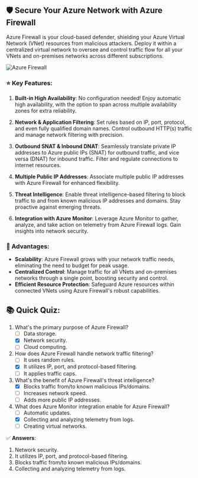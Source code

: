 ## 🛡️ Secure Your Azure Network with Azure Firewall

Azure Firewall is your cloud-based defender, shielding your Azure Virtual Network (VNet) resources from malicious attackers. Deploy it within a centralized virtual network to oversee and control traffic flow for all your VNets and on-premises networks across different subscriptions.

![Azure Firewall](https://learn.microsoft.com/en-us/training/wwl-sci/describe-basic-security-capabilities-azure/media/2-azure-firewall.png)

### ⭐ Key Features:

1. **Built-in High Availability**: No configuration needed! Enjoy automatic high availability, with the option to span across multiple availability zones for extra reliability.

2. **Network & Application Filtering**: Set rules based on IP, port, protocol, and even fully qualified domain names. Control outbound HTTP(s) traffic and manage network filtering with precision.

3. **Outbound SNAT & Inbound DNAT**: Seamlessly translate private IP addresses to Azure public IPs (SNAT) for outbound traffic, and vice versa (DNAT) for inbound traffic. Filter and regulate connections to internet resources.

4. **Multiple Public IP Addresses**: Associate multiple public IP addresses with Azure Firewall for enhanced flexibility.

5. **Threat Intelligence**: Enable threat intelligence-based filtering to block traffic to and from known malicious IP addresses and domains. Stay proactive against emerging threats.

6. **Integration with Azure Monitor**: Leverage Azure Monitor to gather, analyze, and take action on telemetry from Azure Firewall logs. Gain insights into network security.

### 🚀 Advantages:

- **Scalability**: Azure Firewall grows with your network traffic needs, eliminating the need to budget for peak usage.
- **Centralized Control**: Manage traffic for all VNets and on-premises networks through a single point, boosting security and control.
- **Efficient Resource Protection**: Safeguard Azure resources within connected VNets using Azure Firewall's robust capabilities.

## 📚 Quick Quiz:

1. What's the primary purpose of Azure Firewall?
   - [ ] Data storage.
   - [x] Network security.
   - [ ] Cloud computing.

2. How does Azure Firewall handle network traffic filtering?
   - [ ] It uses random rules.
   - [x] It utilizes IP, port, and protocol-based filtering.
   - [ ] It applies traffic caps.

3. What's the benefit of Azure Firewall's threat intelligence?
   - [x] Blocks traffic from/to known malicious IPs/domains.
   - [ ] Increases network speed.
   - [ ] Adds more public IP addresses.

4. What does Azure Monitor integration enable for Azure Firewall?
   - [ ] Automatic updates.
   - [x] Collecting and analyzing telemetry from logs.
   - [ ] Creating virtual networks.

✅ **Answers**:

1. Network security.
2. It utilizes IP, port, and protocol-based filtering.
3. Blocks traffic from/to known malicious IPs/domains.
4. Collecting and analyzing telemetry from logs.